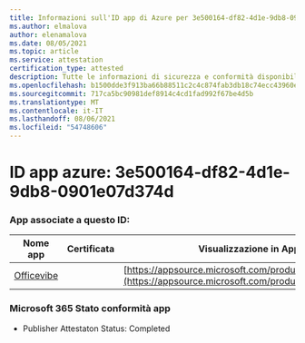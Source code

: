 ```yaml
---
title: Informazioni sull'ID app di Azure per 3e500164-df82-4d1e-9db8-0901e07d374d
ms.author: elmalova
author: elenamalova
ms.date: 08/05/2021
ms.topic: article
ms.service: attestation
certification_type: attested
description: Tutte le informazioni di sicurezza e conformità disponibili per 3e500164-df82-4d1e-9db8-0901e07d374d.
ms.openlocfilehash: b1500dde3f913ba66b88511c2c4c874fab3db18c74ecc43960e523f4e9835d49
ms.sourcegitcommit: 717ca5bc90981def8914c4cd1fad992f67be4d5b
ms.translationtype: MT
ms.contentlocale: it-IT
ms.lasthandoff: 08/06/2021
ms.locfileid: "54748606"
---
```

# <a name="azure-app-id-3e500164-df82-4d1e-9db8-0901e07d374d"></a>ID app azure: 3e500164-df82-4d1e-9db8-0901e07d374d


### <a name="apps-associated-with-this-id"></a>App associate a questo ID:
| **Nome app** | **Certificata** | **Visualizzazione in AppSource** |
|--------------|---------------|-----------------------|
| [Officevibe](https://docs.microsoft.com/microsoft-365-app-certification/forward/WA200002508) |  | [https://appsource.microsoft.com/product/office/WA200002508](https://appsource.microsoft.com/product/office/WA200002508) |

### <a name="microsoft-365-app-compliance-status"></a>Microsoft 365 Stato conformità app
- Publisher Attestaton Status: Completed
